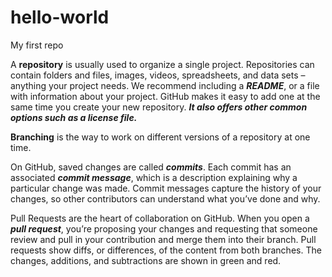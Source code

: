 # hello-world
My first repo

A **repository** is usually used to organize a single project. Repositories can contain folders and files, images, videos, spreadsheets, and data sets – anything your project needs. We recommend including a ***README***, or a file with information about your project. GitHub makes it easy to add one at the same time you create your new repository. ***It also offers other common options such as a license file.***

**Branching** is the way to work on different versions of a repository at one time.

On GitHub, saved changes are called ***commits***. Each commit has an associated ***commit message***, which is a description explaining why a particular change was made. Commit messages capture the history of your changes, so other contributors can understand what you’ve done and why.

Pull Requests are the heart of collaboration on GitHub. When you open a ***pull request***, you’re proposing your changes and requesting that someone review and pull in your contribution and merge them into their branch. Pull requests show diffs, or differences, of the content from both branches. The changes, additions, and subtractions are shown in green and red.
